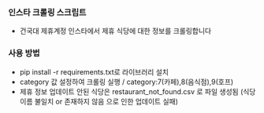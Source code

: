 ### 인스타 크롤링 스크립트

- 건국대 제휴계정 인스타에서 제휴 식당에 대한 정보를 크롤링합니다

### 사용 방법
- pip install -r requirements.txt로  라이브러리 설치
- category 값 설정하여 크롤링 실행 / category:7(카페),8(음식점),9(호프)
- 제휴 정보 업데이트 안된 식당은 restaurant_not_found.csv 로 파일 생성됨 (식당 이름 불일치 or 존재하지 않음 으로 인한 업데이트 실패)

